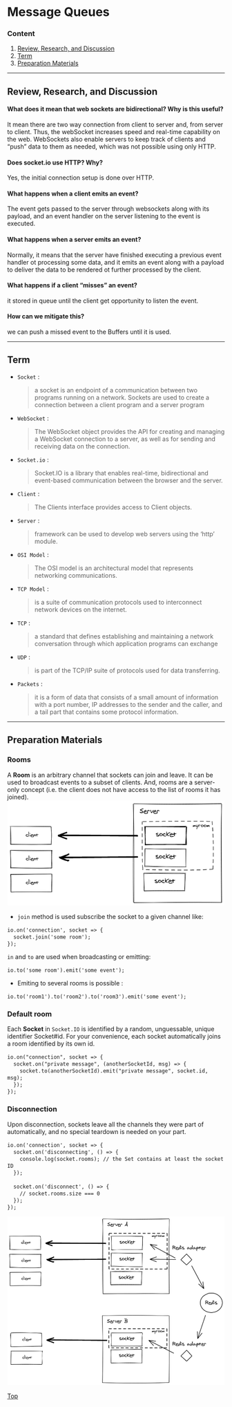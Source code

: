 # Message Queues  
### Content  
1. [Review, Research, and Discussion](#review-research-and-discussion)
1. [Term](#term)
1. [Preparation Materials](#preparation-materials)  
---  
## Review, Research, and Discussion  
#### What does it mean that web sockets are bidirectional? Why is this useful?  
It mean there are two way connection from client to server and, from server to client. Thus, the webSocket increases speed and real-time capability on the web. WebSockets also enable servers to keep track of clients and “push” data to them as needed, which was not possible using only HTTP.
#### Does socket.io use HTTP? Why?  
Yes, the initial connection setup is done over HTTP.
#### What happens when a client emits an event?  
The event gets passed to the server through websockets along with its payload, and an event handler on the server listening to the event is executed. 
#### What happens when a server emits an event?  
Normally, it means that the server have finished executing a previous event handler ot processing some data, and it emits an event along with a payload to deliver the data to be rendered ot further processed by the client.
#### What happens if a client “misses” an event?  
it stored in queue until the client get opportunity to listen the event.
#### How can we mitigate this?  
we can push a missed event to the Buffers until it is used.   

---  
## Term  
- `Socket` :   
  > a socket is an endpoint of a communication between two programs running on a network. Sockets are used to create a connection between a client program and a server program  
- `WebSocket` : 
  > The WebSocket object provides the API for creating and managing a WebSocket connection to a server, as well as for sending and receiving data on the connection.  
- `Socket.io` :  
  > Socket.IO is a library that enables real-time, bidirectional and event-based communication between the browser and the server.  
- `Client` :  
  > The Clients interface provides access to Client objects.  
- `Server` :  
  > framework can be used to develop web servers using the ‘http’ module.  
- `OSI Model` :  
  > The OSI model is an architectural model that represents networking communications.  
- `TCP Model` :  
  > is a suite of communication protocols used to interconnect network devices on the internet. 
- `TCP` :  
  >  a standard that defines establishing and maintaining a network conversation through which application programs can exchange  
- `UDP` :  
  > is part of the TCP/IP suite of protocols used for data transferring.  
- `Packets` :  
  > it is a form of data that consists of a small amount of information with a port number, IP addresses to the sender and the caller, and a tail part that contains some protocol information.  
---  
## Preparation Materials   
### Rooms
A **Room** is an arbitrary channel that sockets can join and leave. It can be used to broadcast events to a subset of clients. And, rooms are a server-only concept (i.e. the client does not have access to the list of rooms it has joined). 
![rroms](/imgs/rooms.png)  
  
- `join` method is used subscribe the socket to a given channel like:  
```
io.on('connection', socket => {
  socket.join('some room');
});
```  
`in` and `to` are used when broadcasting or emitting:  
```
io.to('some room').emit('some event');

```  
- Emiting to several rooms is possible :  
```
io.to('room1').to('room2').to('room3').emit('some event');

```  
### Default room  
Each **Socket** in `Socket.IO` is identified by a random, unguessable, unique identifier Socket#id. For your convenience, each socket automatically joins a room identified by its own id.  
```
io.on("connection", socket => {
  socket.on("private message", (anotherSocketId, msg) => {
    socket.to(anotherSocketId).emit("private message", socket.id, msg);
  });
});
```  
### Disconnection  
Upon disconnection, sockets leave all the channels they were part of automatically, and no special teardown is needed on your part.  
```
io.on('connection', socket => {
  socket.on('disconnecting', () => {
    console.log(socket.rooms); // the Set contains at least the socket ID
  });

  socket.on('disconnect', () => {
    // socket.rooms.size === 0
  });
});
```  
![mul](imgs/mulrooms.png)  

[Top](#message-queues )
